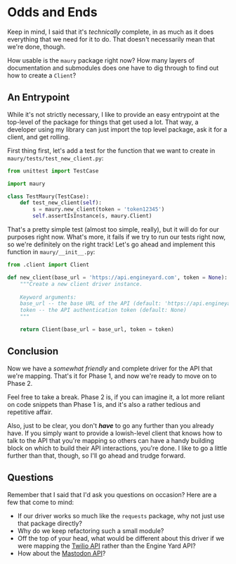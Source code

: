 # Odds and Ends #

Keep in mind, I said that it's *technically* complete, in as much as it does everything that we need for it to do. That doesn't necessarily mean that we're done, though.

How usable is the `maury` package right now? How many layers of documentation and submodules does one have to dig through to find out how to create a `Client`?

## An Entrypoint ##

While it's not strictly necessary, I like to provide an easy entrypoint at the top-level of the package for things that get used a lot. That way, a developer using my library can just import the top level package, ask it for a client, and get rolling.

First thing first, let's add a test for the function that we want to create in `maury/tests/test_new_client.py`:

```python
from unittest import TestCase

import maury

class TestMaury(TestCase):
    def test_new_client(self):
        s = maury.new_client(token = 'token12345')
        self.assertIsInstance(s, maury.Client)
```

That's a pretty simple test (almost too simple, really), but it will do for our purposes right now. What's more, it fails if we try to run our tests right now, so we're definitely on the right track! Let's go ahead and implement this function in `maury/__init__.py`:

```python
from .client import Client

def new_client(base_url = 'https://api.engineyard.com', token = None):
    """Create a new client driver instance.
    
    Keyword arguments:
    base_url -- the base URL of the API (default: 'https://api.engineyard.com')
    token -- the API authentication token (default: None)
    """

    return Client(base_url = base_url, token = token)
```

## Conclusion ##

Now we have a *somewhat friendly* and complete driver for the API that we're mapping. That's it for Phase 1, and now we're ready to move on to Phase 2.

Feel free to take a break. Phase 2 is, if you can imagine it, a lot more reliant on code snippets than Phase 1 is, and it's also a rather tedious and repetitive affair.

Also, just to be clear, you don't ***have*** to go any further than you already have. If you simply want to provide a lowish-level client that knows how to talk to the API that you're mapping so others can have a handy building block on which to build their API interactions, you're done. I like to go a little further than that, though, so I'll go ahead and trudge forward.

## Questions ##

Remember that I said that I'd ask you questions on occasion? Here are a few that come to mind:

* If our driver works so much like the `requests` package, why not just use that package directly?
* Why do we keep refactoring such a small module?
* Off the top of your head, what would be different about this driver if we were mapping the [Twilio API](https://www.twilio.com/docs/api/rest) rather than the Engine Yard API?
* How about the [Mastodon API](https://github.com/tootsuite/documentation/blob/master/Using-the-API/API.md)?

